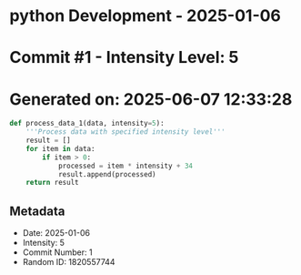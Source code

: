 ﻿# python Development - 2025-01-06
# Commit #1 - Intensity Level: 5
# Generated on: 2025-06-07 12:33:28
```python
def process_data_1(data, intensity=5):
    '''Process data with specified intensity level'''
    result = []
    for item in data:
        if item > 0:
            processed = item * intensity + 34
            result.append(processed)
    return result
```
## Metadata
- Date: 2025-01-06
- Intensity: 5
- Commit Number: 1
- Random ID: 1820557744
